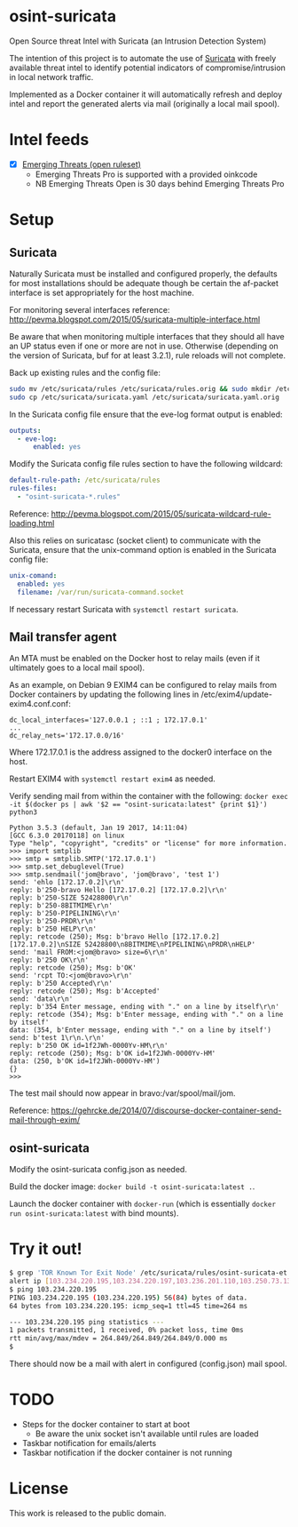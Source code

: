 # osint-suricata
Open Source threat Intel with Suricata (an Intrusion Detection System)

The intention of this project is to automate the use of
[Suricata](https://suricata-ids.org/) with freely available threat intel to
identify potential indicators of compromise/intrusion in local network traffic.

Implemented as a Docker container it will automatically refresh and deploy intel
and report the generated alerts via mail (originally a local mail spool).

# Intel feeds
- [x] [Emerging Threats (open ruleset)](https://www.proofpoint.com/us/products/et-intelligence)
  - Emerging Threats Pro is supported with a provided oinkcode
  - NB Emerging Threats Open is 30 days behind Emerging Threats Pro

# Setup
## Suricata
Naturally Suricata must be installed and configured properly, the defaults for
most installations should be adequate though be certain the af-packet interface
is set appropriately for the host machine.

For monitoring several interfaces reference: http://pevma.blogspot.com/2015/05/suricata-multiple-interface.html

Be aware that when monitoring multiple interfaces that they should all have an
UP status even if one or more are not in use.  Otherwise (depending on the
version of Suricata, buf for at least 3.2.1), rule reloads will not complete.

Back up existing rules and the config file:
```sh
sudo mv /etc/suricata/rules /etc/suricata/rules.orig && sudo mkdir /etc/suricata/rules
sudo cp /etc/suricata/suricata.yaml /etc/suricata/suricata.yaml.orig
```

In the Suricata config file ensure that the eve-log format output is enabled:
```yaml
outputs:
  - eve-log:
      enabled: yes
```

Modify the Suricata config file rules section to have the following wildcard:
```yaml
default-rule-path: /etc/suricata/rules
rules-files:
  - "osint-suricata-*.rules"
```
Reference: http://pevma.blogspot.com/2015/05/suricata-wildcard-rule-loading.html

Also this relies on suricatasc (socket client) to communicate with the Suricata,
ensure that the unix-command option is enabled in the Suricata config file:
```yaml
unix-comand:
  enabled: yes
  filename: /var/run/suricata-command.socket
```

If necessary restart Suricata with `systemctl restart suricata`.

## Mail transfer agent
An MTA must be enabled on the Docker host to relay mails (even if it ultimately
goes to a local mail spool).

As an example, on Debian 9 EXIM4 can be configured to relay mails from Docker
containers by updating the following lines in /etc/exim4/update-exim4.conf.conf:
```
dc_local_interfaces='127.0.0.1 ; ::1 ; 172.17.0.1'
...
dc_relay_nets='172.17.0.0/16'
```
Where 172.17.0.1 is the address assigned to the docker0 interface on the host.

Restart EXIM4 with `systemctl restart exim4` as needed.

Verify sending mail from within the container with the following:
`docker exec -it $(docker ps | awk '$2 == "osint-suricata:latest" {print $1}') python3`
```pycon
Python 3.5.3 (default, Jan 19 2017, 14:11:04)
[GCC 6.3.0 20170118] on linux
Type "help", "copyright", "credits" or "license" for more information.
>>> import smtplib
>>> smtp = smtplib.SMTP('172.17.0.1')
>>> smtp.set_debuglevel(True)
>>> smtp.sendmail('jom@bravo', 'jom@bravo', 'test 1')
send: 'ehlo [172.17.0.2]\r\n'
reply: b'250-bravo Hello [172.17.0.2] [172.17.0.2]\r\n'
reply: b'250-SIZE 52428800\r\n'
reply: b'250-8BITMIME\r\n'
reply: b'250-PIPELINING\r\n'
reply: b'250-PRDR\r\n'
reply: b'250 HELP\r\n'
reply: retcode (250); Msg: b'bravo Hello [172.17.0.2] [172.17.0.2]\nSIZE 52428800\n8BITMIME\nPIPELINING\nPRDR\nHELP'
send: 'mail FROM:<jom@bravo> size=6\r\n'
reply: b'250 OK\r\n'
reply: retcode (250); Msg: b'OK'
send: 'rcpt TO:<jom@bravo>\r\n'
reply: b'250 Accepted\r\n'
reply: retcode (250); Msg: b'Accepted'
send: 'data\r\n'
reply: b'354 Enter message, ending with "." on a line by itself\r\n'
reply: retcode (354); Msg: b'Enter message, ending with "." on a line by itself'
data: (354, b'Enter message, ending with "." on a line by itself')
send: b'test 1\r\n.\r\n'
reply: b'250 OK id=1f2JWh-0000Yv-HM\r\n'
reply: retcode (250); Msg: b'OK id=1f2JWh-0000Yv-HM'
data: (250, b'OK id=1f2JWh-0000Yv-HM')
{}
>>>
```

The test mail should now appear in bravo:/var/spool/mail/jom.

Reference: https://gehrcke.de/2014/07/discourse-docker-container-send-mail-through-exim/

## osint-suricata
Modify the osint-suricata config.json as needed.

Build the docker image: `docker build -t osint-suricata:latest .`.

Launch the docker container with `docker-run` (which is essentially
`docker run osint-suricata:latest` with bind mounts).

# Try it out!
```sh
$ grep 'TOR Known Tor Exit Node' /etc/suricata/rules/osint-suricata-et.rules | head -1
alert ip [103.234.220.195,103.234.220.197,103.236.201.110,103.250.73.13,103.27.124.82,103.28.52.93,103.29.70.23,103.3.61.114,103.8.79.229,104.192.0.58] any -> $HOME_NET any (msg:"ET TOR Known Tor Exit Node Traffic group 1"; reference:url,doc.emergingthreats.net/bin/view/Main/TorRules; threshold: type limit, track by_src, seconds 60, count 1; classtype:misc-attack; flowbits:set,ET.TorIP; sid:2520000; rev:3281;)
$ ping 103.234.220.195
PING 103.234.220.195 (103.234.220.195) 56(84) bytes of data.
64 bytes from 103.234.220.195: icmp_seq=1 ttl=45 time=264 ms

--- 103.234.220.195 ping statistics ---
1 packets transmitted, 1 received, 0% packet loss, time 0ms
rtt min/avg/max/mdev = 264.849/264.849/264.849/0.000 ms
$
```
There should now be a mail with alert in configured (config.json) mail spool.

# TODO
- Steps for the docker container to start at boot
  - Be aware the unix socket isn't available until rules are loaded
- Taskbar notification for emails/alerts
- Taskbar notification if the docker container is not running

# License
This work is released to the public domain.

<!-- vim: set textwidth=80: -->
